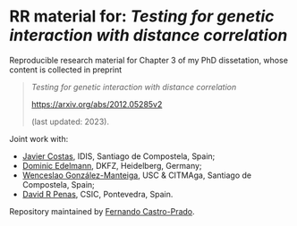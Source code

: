 # RR material for: _Testing for genetic interaction with distance correlation_

Reproducible research material for Chapter 3 of my PhD dissetation, whose content is collected in preprint

>_Testing for genetic interaction with distance correlation_
>
>https://arxiv.org/abs/2012.05285v2
>
>(last updated: 2023).

Joint work with:
* [Javier Costas](http://xeneticapsiquiatrica.narede.gl/psychiatric-genetics/group-leader.html), IDIS, Santiago de Compostela, Spain;
* [Dominic Edelmann](https://www.dkfz.de/en/biostatistics/staff/edelmann.html), DKFZ, Heidelberg, Germany;
* [Wenceslao González-Manteiga](http://eamo.usc.es/pub/wences/index.php/en/), USC & CITMAga, Santiago de Compostela, Spain;
* [David R Penas](https://sites.google.com/view/davidrpenas), CSIC, Pontevedra, Spain.

Repository maintained by [Fernando Castro-Prado](https://sites.google.com/view/fernando-castro-prado/home).
